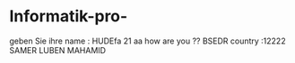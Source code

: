 # Informatik-pro-   
geben Sie ihre name : HUDEfa 21 aa 
how are you ?? BSEDR
country :12222
SAMER LUBEN MAHAMID 

